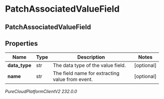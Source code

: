 # PatchAssociatedValueField

## PatchAssociatedValueField

## Properties

|Name | Type | Description | Notes|
|------------ | ------------- | ------------- | -------------|
| **data_type** | str | The data type of the value field. | [optional] |
| **name** | str | The field name for extracting value from event. | [optional] |



_PureCloudPlatformClientV2 232.0.0_
